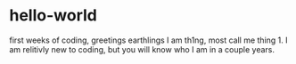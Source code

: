 # hello-world
first weeks of coding,
greetings earthlings I am th1ng, most call me thing 1. I am relitivly new to coding, but you will know who I am in a couple years.
